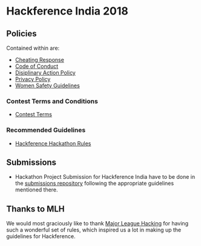 # Hackference India 2018

## Policies

Contained within are:
- [Cheating Response](cheating-response.md)
- [Code of Conduct](code-of-conduct.md)
- [Disiplinary Action Policy](disciplinary-action.md)
- [Privacy Policy](privacy-policy.md)
- [Women Safety Guidelines](women-safety-guidelines.pdf)

### Contest Terms and Conditions

- [Contest Terms](contest-terms.md)

### Recommended Guidelines

- [Hackference Hackathon Rules](rules.md)

## Submissions

- Hackathon Project Submission for Hackference India have to be done in the [submissions repository](https://github.com/hackferenceindia/submissions) following the appropriate guidelines mentioned there.

## Thanks to MLH

We would most graciously like to thank [Major League Hacking](https://mlh.io/) for having such a wonderful set of rules, which inspired us a lot in making up the guidelines for Hackference.

